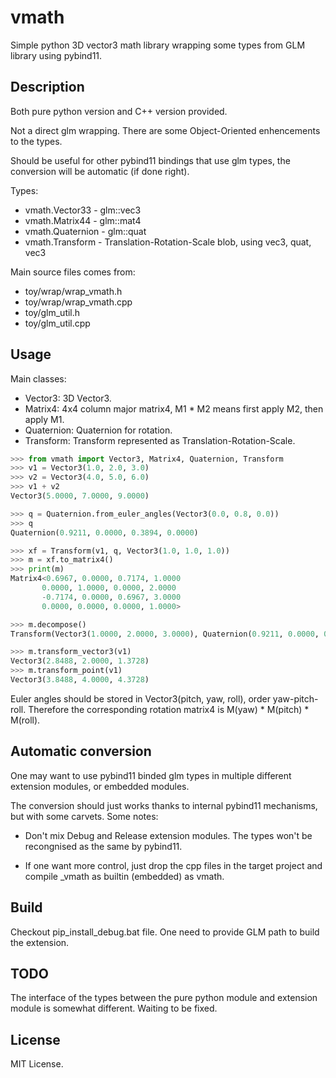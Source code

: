 # vmath
Simple python 3D vector3 math library wrapping some types from GLM library using pybind11.

## Description
Both pure python version and C++ version provided.

Not a direct glm wrapping. There are some Object-Oriented enhencements to the types.

Should be useful for other pybind11 bindings that use glm types, the conversion will be automatic (if done right).

Types:

+ vmath.Vector33 - glm::vec3
+ vmath.Matrix44 - glm::mat4
+ vmath.Quaternion - glm::quat
+ vmath.Transform - Translation-Rotation-Scale blob, using vec3, quat, vec3

Main source files comes from:

+ toy/wrap/wrap_vmath.h
+ toy/wrap/wrap_vmath.cpp
+ toy/glm_util.h
+ toy/glm_util.cpp


## Usage
Main classes:
* Vector3: 3D Vector3.
* Matrix4: 4x4 column major matrix4, M1 * M2 means first apply M2, then apply M1.
* Quaternion: Quaternion for rotation.
* Transform: Transform represented as Translation-Rotation-Scale.

```python
>>> from vmath import Vector3, Matrix4, Quaternion, Transform
>>> v1 = Vector3(1.0, 2.0, 3.0)
>>> v2 = Vector3(4.0, 5.0, 6.0)
>>> v1 + v2
Vector3(5.0000, 7.0000, 9.0000)

>>> q = Quaternion.from_euler_angles(Vector3(0.0, 0.8, 0.0))
>>> q
Quaternion(0.9211, 0.0000, 0.3894, 0.0000)

>>> xf = Transform(v1, q, Vector3(1.0, 1.0, 1.0))
>>> m = xf.to_matrix4()
>>> print(m)
Matrix4<0.6967, 0.0000, 0.7174, 1.0000
       0.0000, 1.0000, 0.0000, 2.0000
       -0.7174, 0.0000, 0.6967, 3.0000
       0.0000, 0.0000, 0.0000, 1.0000>

>>> m.decompose()
Transform(Vector3(1.0000, 2.0000, 3.0000), Quaternion(0.9211, 0.0000, 0.3894, 0.0000), Vector3(1.0000, 1.0000, 1.0000))

>>> m.transform_vector3(v1)
Vector3(2.8488, 2.0000, 1.3728)
>>> m.transform_point(v1)
Vector3(3.8488, 4.0000, 4.3728)
```

Euler angles should be stored in Vector3(pitch, yaw, roll), order yaw-pitch-roll.
Therefore the corresponding rotation matrix4 is M(yaw) * M(pitch) * M(roll).


## Automatic conversion
One may want to use pybind11 binded glm types in multiple different extension modules, or embedded modules.

The conversion should just works thanks to internal pybind11 mechanisms, but with some carvets. Some notes:

+ Don't mix Debug and Release extension modules. The types won't be recongnised as the same by pybind11.

+ If one want more control, just drop the cpp files in the target project and compile _vmath as builtin (embedded) as vmath.


## Build
Checkout pip_install_debug.bat file. One need to provide GLM path to build the extension.

## TODO
The interface of the types between the pure python module and extension module is somewhat different. Waiting to be fixed.

## License
MIT License.
